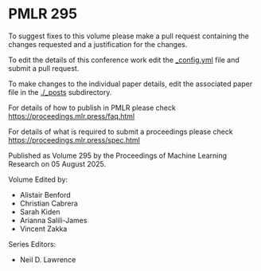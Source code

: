 # PMLR 295

To suggest fixes to this volume please make a pull request containing the changes requested and a justification for the changes.

To edit the details of this conference work edit the [_config.yml](./_config.yml) file and submit a pull request.

To make changes to the individual paper details, edit the associated paper file in the [./_posts](./_posts) subdirectory.

For details of how to publish in PMLR please check https://proceedings.mlr.press/faq.html

For details of what is required to submit a proceedings please check https://proceedings.mlr.press/spec.html



Published as Volume 295 by the Proceedings of Machine Learning Research on 05 August 2025.

Volume Edited by:
  * Alistair Benford
  * Christian Cabrera
  * Sarah Kiden
  * Arianna Salili-James
  * Vincent Zakka

Series Editors:
  * Neil D. Lawrence
